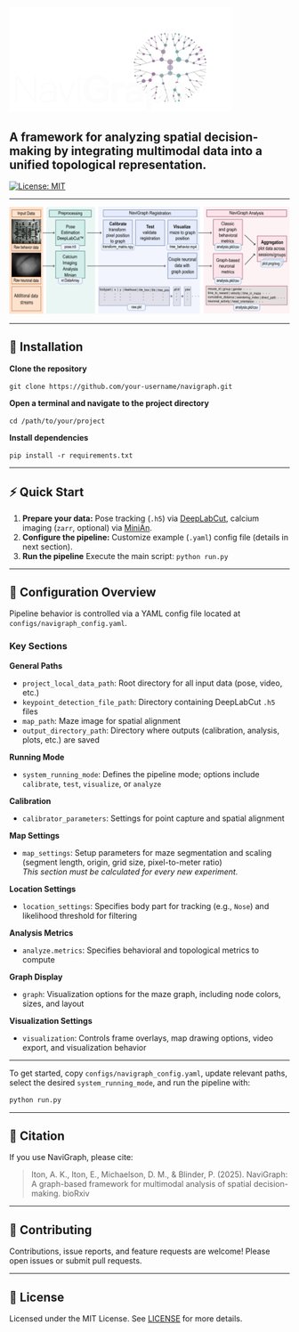 <p align="left">
  <img src="/docs/images/NaviGraph_logo_white_noback.png" alt="NaviGraph Logo" width="400"/>
</p>

## A framework for analyzing spatial decision-making by integrating multimodal data into a unified topological representation.

[![License: MIT](https://img.shields.io/badge/License-MIT-yellow.svg)](https://opensource.org/licenses/MIT)
<!-- Add additional badges: PyPI, build status, coverage -->

---

<p align="left">
  <img src="/docs/images/software_pipeline.png" alt="NaviGraph pipeline"/> 
</p>

---

## 🚀 Installation
**Clone the repository**

`git clone https://github.com/your-username/navigraph.git`

**Open a terminal and navigate to the project directory**

`cd /path/to/your/project`

**Install dependencies**

`pip install -r requirements.txt`

---

## ⚡ Quick Start

1. **Prepare your data:** Pose tracking (`.h5`) via [DeepLabCut](https://github.com/DeepLabCut/DeepLabCut), calcium imaging (`zarr`, optional) via [MiniAn](https://github.com/denisecailab/minian).
2. **Configure the pipeline:** Customize example (`.yaml`) config file (details in next section).
3. **Run the pipeline**  Execute the main script:
   `python run.py`

---

## 🔧 Configuration Overview

Pipeline behavior is controlled via a YAML config file located at `configs/navigraph_config.yaml`.  

### Key Sections

**General Paths**
- `project_local_data_path`: Root directory for all input data (pose, video, etc.)
- `keypoint_detection_file_path`: Directory containing DeepLabCut `.h5` files
- `map_path`: Maze image for spatial alignment
- `output_directory_path`: Directory where outputs (calibration, analysis, plots, etc.) are saved

**Running Mode**
- `system_running_mode`: Defines the pipeline mode; options include `calibrate`, `test`, `visualize`, or `analyze`

**Calibration**
- `calibrator_parameters`: Settings for point capture and spatial alignment 

**Map Settings**  
- `map_settings`: Setup parameters for maze segmentation and scaling (segment length, origin, grid size, pixel-to-meter ratio)  
  *This section must be calculated for every new experiment.*

**Location Settings**  
- `location_settings`: Specifies body part for tracking (e.g., `Nose`) and likelihood threshold for filtering  

**Analysis Metrics**
- `analyze.metrics`: Specifies behavioral and topological metrics to compute 

**Graph Display**  
- `graph`: Visualization options for the maze graph, including node colors, sizes, and layout  

**Visualization Settings**  
- `visualization`: Controls frame overlays, map drawing options, video export, and visualization behavior  

---

To get started, copy `configs/navigraph_config.yaml`, update relevant paths, select the desired `system_running_mode`, and run the pipeline with:

```bash
python run.py
```

---

## 📄 Citation

If you use NaviGraph, please cite:

> Iton, A. K., Iton, E., Michaelson, D. M., & Blinder, P. (2025). NaviGraph: A graph-based framework for multimodal analysis of spatial decision-making. bioRxiv

---

## 🙌 Contributing

Contributions, issue reports, and feature requests are welcome! Please open issues or submit pull requests.

---

## 📜 License

Licensed under the MIT License. See [LICENSE](LICENSE) for more details.
